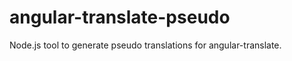 angular-translate-pseudo
========================

Node.js tool to generate pseudo translations for angular-translate.

